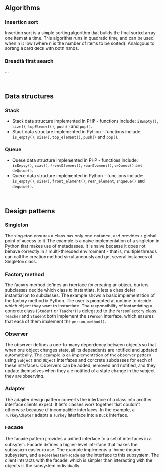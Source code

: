 ## Algorithms

### Insertion sort
Insertion sort is a simple sorting algorithm that builds the final sorted array one item at a time. This algorithm runs in quadratic time, and can be used when n is low (where n is the number of items to be sorted). Analogous to sorting a card deck with both hands.

### Breadth first search
...

</br>

## Data structures

### Stack
* Stack data structure implemented in PHP - functions include: `isEmpty()`, `size()`, `topElement()`, `push()` and `pop()`.
* Stack data structure implemented in Python - functions include: `is_empty()`, `size()`, `top_element()`, `push()` and `pop()`.

### Queue
* Queue data structure implemented in PHP - functions include: `isEmpty()`, `size()`, `frontElement()`, `rearElement()`, `enQueue()` and `deQueue()`.
* Queue data structure implemented in Python - functions include: `is_empty()`, `size()`, `front_element()`, `rear_element`, `enqueue()` and `dequeue()`.

</br>

## Design patterns

### Singleton
The singleton ensures a class has only one instance, and provides a global point of access to it. The example is a naive implementation of a singleton in Python that makes use of metaclasses. It is naive because it does not behave correctly in a multi-threaded environment - that is, multiple threads can call the creation method simultaneously and get several instances of Singleton class.

### Factory method
The factory method defines an interface for creating an object, but lets subclasses decide which class to instantiate. It lets a class defer instantiation to subclasses. The example shows a basic implementation of the factory method in Python. The user is prompted at runtime to decide which object they want to instantiate. The responsibility of instantiating a concrete class (`Student` or `Teacher`) is delegated to the `PersonFactory` class. `Teacher` and `Student` both implement the `IPerson` interface, which ensures that each of them implement the `person_method()`.

### Observer
The observer defines a one-to-many dependency between objects so that when one object changes state, all its dependents are notified and updated automatically. The example is an implementation of the observer pattern using `Subject` and `Object` interfaces and concrete subclasses for each of these interfaces. Observers can be added, removed and notified, and they update themselves when they are notified of a state change in the subject they are observing.

### Adapter
The adapter design pattern converts the interface of a class into another interface clients expect. It let's classes work together that couldn't otherwise because of incompatible interfaces. In the example, a `TurkeyAdapter` adapts a `Turkey` interface into a `Duck` interface.

### Facade
The facade pattern provides a uniﬁed interface to a set of interfaces in a subsytem. Facade deﬁnes a higher-level interface that makes the subsystem easier to use. The example implements a 'home theater' subsystem, and a `HomeTheaterFacade` as the interface to this subsystem. The client interacts with the facade, which is simpler than interacting with the objects in the subsystem individually.
